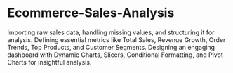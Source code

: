 # Ecommerce-Sales-Analysis
Importing raw sales data, handling missing values, and structuring it for analysis. Defining essential metrics like Total Sales, Revenue Growth, Order Trends, Top Products, and Customer Segments. Designing an engaging dashboard with Dynamic Charts, Slicers, Conditional Formatting, and Pivot Charts for insightful analysis.
